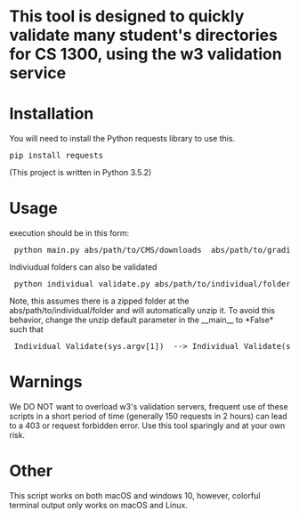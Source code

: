 <h1>This tool is designed to quickly validate many student's directories for CS 1300, using the w3 validation service</h1>

# Installation
<p>
    You will need to install the Python requests library to use this.
    <pre>pip install requests</pre>
    (This project is written in Python 3.5.2)
</p>

# Usage  


<p>
    execution should be in this form:
    <pre> python main.py abs/path/to/CMS/downloads  abs/path/to/grading/template  grading_file_name.ext </pre>
</p>
<p> Indiviudual folders can also be validated
     <pre> python individual_validate.py abs/path/to/individual/folder </pre>
    Note, this assumes there is a zipped folder at the abs/path/to/individual/folder and will automatically unzip it. To avoid this behavior, change the unzip default parameter in the __main__ to *False* such that <pre> Individual_Validate(sys.argv[1])  --> Individual_Validate(sys.argv[1], unzip=True) </pre>
   
</p>


# Warnings
<p>
    We DO NOT want to overload w3's validation servers, frequent use of these scripts in a short period of time (generally 150 requests in 2 hours) can lead to a 403 or request forbidden error. Use this tool sparingly and at your own risk.

</p>

# Other
<p>
    This script works on both macOS and windows 10, however, colorful terminal output only works on macOS and Linux.
</p>
